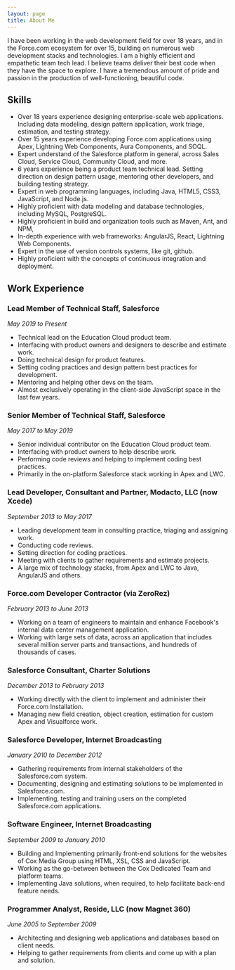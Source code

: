 ```yaml
---
layout: page
title: About Me
---
```


I have been working in the web development field for over 18 years, and in the Force.com ecosystem for over 15, building on numerous web development stacks and technologies. I am a highly efficient and empathetic team tech lead. I believe teams deliver their best code when they have the space to explore. I have a tremendous amount of pride and passion in the production of well-functioning, beautiful code.

## Skills

- Over 18 years experience designing enterprise-scale web applications. Including data modeling, design pattern application, work triage, estimation, and testing strategy. 
- Over 15 years experience developing Force.com applications using Apex, Lightning Web Components, Aura Components, and SOQL.
- Expert understand of the Salesforce platform in general, across Sales Cloud, Service Cloud, Community Cloud, and more.
- 6 years experience being a product team technical lead. Setting direction on design pattern usage, mentoring other developers, and building testing strategy.
- Expert in web programming languages, including Java, HTML5, CSS3, JavaScript, and Node.js.
- Highly proficient with data modeling and database technologies, including MySQL, PostgreSQL.
- Highly proficient in build and organization tools such as Maven, Ant, and NPM, 
- In-depth experience with web frameworks: AngularJS, React, Lightning Web Components.
- Expert in the use of version controls systems, like git, github.
- Highly proficient with the concepts of continuous integration and deployment.

## Work Experience

### Lead Member of Technical Staff, Salesforce
*May 2019 to Present*

- Technical lead on the Education Cloud product team.
- Interfacing with product owners and designers to describe and estimate work.
- Doing technical design for product features.
- Setting coding practices and design pattern best practices for development.
- Mentoring and helping other devs on the team.
- Almost exclusively operating in the client-side JavaScript space in the last few years.

### Senior Member of Technical Staff, Salesforce
*May 2017 to May 2019*

- Senior individual contributor on the Education Cloud product team.
- Interfacing with product owners to help describe work.
- Performing code reviews and helping to implement coding best practices.
- Primarily in the on-platform Salesforce stack working in Apex and LWC.

### Lead Developer, Consultant and Partner, Modacto, LLC (now Xcede)
*September 2013 to May 2017*

- Leading development team in consulting practice, triaging and assigning work.
- Conducting code reviews.
- Setting direction for coding practices.
- Meeting with clients to gather requirements and estimate projects.
- A large mix of technology stacks, from Apex and LWC to Java, AngularJS and others.

### Force.com Developer Contractor (via ZeroRez)
*February 2013 to June 2013*

- Working on a team of engineers to maintain and enhance Facebook's internal data center management application.
- Working with large sets of data, across an application that includes several million server parts and transactions, and hundreds of thousands of cases.

### Salesforce Consultant, Charter Solutions
*December 2013 to February 2013*

- Working directly with the client to implement and administer their Force.com Installation.
- Managing new field creation, object creation, estimation for custom Apex and Visualforce work.

### Salesforce Developer, Internet Broadcasting
*January 2010 to December 2012*

- Gathering requirements from internal stakeholders of the Salesforce.com system.
- Documenting, designing and estimating solutions to be implemented in Salesforce.com.
- Implementing, testing and training users on the completed Salesforce.com applications.

### Software Engineer, Internet Broadcasting
*September 2009 to January 2010*

- Building and Implementing primarily front-end solutions for the websites of Cox Media Group using HTML, XSL, CSS and JavaScript.
- Working as the go-between between the Cox Dedicated Team and platform teams.
- Implementing Java solutions, when required, to help facilitate back-end feature needs.

### Programmer Analyst, Reside, LLC (now Magnet 360)
*June 2005 to September 2009*

- Architecting and designing web applications and databases based on client needs.
- Helping to gather requirements from clients and come up with a plan and solution.
